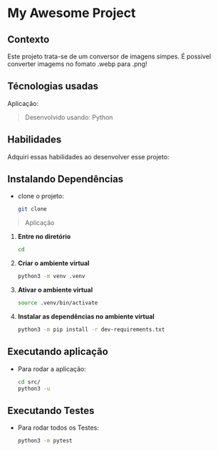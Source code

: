 # My Awesome Project

## Contexto

Este projeto trata-se de um conversor de imagens simpes. É possivel converter imagems no fomato .webp para .png!

## Técnologias usadas

Aplicação:

> Desenvolvido usando: Python

## Habilidades

Adquiri essas habilidades ao desenvolver esse projeto:

## Instalando Dependências

-   clone o projeto:

    ```bash
    git clone
    ```

> Aplicação

1. **Entre no diretório**

    ```bash
    cd
    ```

2. **Criar o ambiente virtual**

    ```bash
    python3 -m venv .venv
    ```

3. **Ativar o ambiente virtual**

    ```bash
    source .venv/bin/activate
    ```

4. **Instalar as dependências no ambiente virtual**

    ```bash
    python3 -m pip install -r dev-requirements.txt
    ```

## Executando aplicação

-   Para rodar a aplicação:

    ```bash
    cd src/
    python3 -u
    ```

## Executando Testes

-   Para rodar todos os Testes:

    ```bash
    python3 -m pytest
    ```
